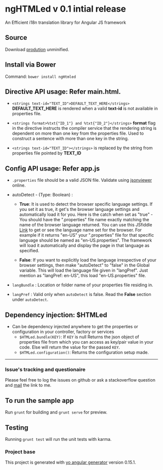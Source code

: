 # ngHTMLed v 0.1 intial release

An Efficient i18n translation library for Angular JS framework

## Source

Download [prodution](https://github.com/nirus/ngHTMLed/blob/master/app/dist/nghtmled.js) unminified.

## Install via Bower

Command: `bower install ngHtmled`

## Directive API usage: Refer **main.html**.

- `<strings text-id="TEXT_ID">DEFAULT_TEXT_HERE</strings>` 
   **DEFAULT_TEXT_HERE** is rendered when a valid **text-id** is not available in properties file.
   
- `<strings format>%txt{"ID_1"} and %txt{"ID_2"}</strings>`
    **format** flag in the directive instructs the compiler service that the rendering string is dependent on more than one key from the properties file.
    Used to construct a sentence with more than one key in the string.
    
- `<strings text-id="TEXT_ID"></strings>` **<string>** is replaced by the string from properties file pointed by **TEXT_ID**

## Config API usage: Refer **app.js**

- `.properties` file should be a valid JSON file. Validate using [jsonviewer](https://www.google.co.in/url?sa=t&rct=j&q=&esrc=s&source=web&cd=1&cad=rja&uact=8&sqi=2&ved=0ahUKEwi1psOrpf_LAhUTCo4KHdjqDc4QFggbMAA&url=http%3A%2F%2Fjsonviewer.stack.hu%2F&usg=AFQjCNHJDRSyTyJVSkQj5iOdT6arjm1-fQ&bvm=bv.118817766,d.c2E) online. 
- autoDetect - (Type: Boolean) : 

     - **True**: It is used to detect the browser specific language settings. If you set it as true, it get's the browser language settings and automatically load it for you. Here is the catch when set as "true" - You should have the ".properties" file name exactly matching the name of the browser language returned. You can use this JSfiddle [Link](http://jsfiddle.net/nirus/9FVTf/) to get or see the language name set for the browser. For example if it returns "en-US" your ".properties" file for that specific language should be named as "en-US.properties". The framework will load it automatically and display the page in that language as specified.

     - **False**: If you want to explicitly load the language irrespective of your browser settings, then make "autoDetect" to "false" in the Global variable. This will load the language file given in "langPref". Just mention as "langPref: en-US", this load "en-US.properties" file.
 
- `langBundle` : Location or folder name of your properties file residing in.
- `langPref` :  Valid only when `autoDetect` is false. Read the **False** section under `autoDetect`.

## Dependency injection: $HTMLed

- Can be dependency injected anywhere to get the properties or configuration in your controller, factory or services
    - `$HTMLed.bundle(KEY)`: If `KEY` is null Returns the json object of properties file from which you can access as key/pair value in your code. Else will return the value for the passed `KEY`.
    - `$HTMLed.configuration()`: Returns the configuration setup made. 

--------
### Issue's tracking and questionaire

Please feel free to log the issues on github or ask a stackoverflow question and [mail](mailto:nirus@live.in) the link to me.

## To run the sample app

Run `grunt` for building and `grunt serve` for preview.

## Testing

Running `grunt test` will run the unit tests with karma.

### Project base
This project is generated with [yo angular generator](https://github.com/yeoman/generator-angular)
version 0.15.1.